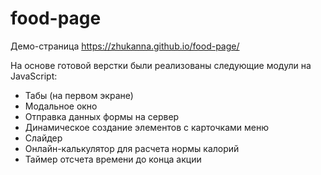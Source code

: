 # food-page

Демо-страница https://zhukanna.github.io/food-page/

На основе готовой верстки были реализованы следующие модули на JavaScript:
- Табы (на первом экране)
- Модальное окно
- Отправка данных формы на сервер
- Динамическое создание элементов с карточками меню
- Слайдер
- Онлайн-калькулятор для расчета нормы калорий
- Таймер отсчета времени до конца акции
